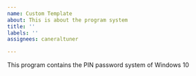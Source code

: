 ```yaml
---
name: Custom Template
about: This is about the program system
title: ''
labels: ''
assignees: caneraltuner

---
```


This program contains the PIN password system of Windows 10
